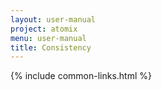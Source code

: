 ```yaml
---
layout: user-manual
project: atomix
menu: user-manual
title: Consistency
---
```


{% include common-links.html %}

